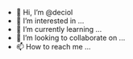 - 👋 Hi, I’m @deciol
- 👀 I’m interested in ...
- 🌱 I’m currently learning ...
- 💞️ I’m looking to collaborate on ...
- 📫 How to reach me ...

<!---
deciol/deciol is a ✨ special ✨ repository because its `README.md` (this file) appears on your GitHub profile.
You can click the Preview link to take a look at your changes.
--->
